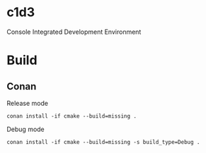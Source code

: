 # c1d3
Console Integrated Development Environment

# Build

## Conan

Release mode
```
conan install -if cmake --build=missing .  
```

Debug mode
```
conan install -if cmake --build=missing -s build_type=Debug .
```

